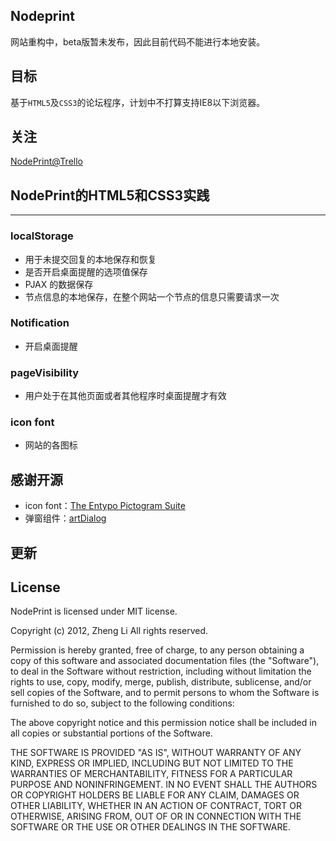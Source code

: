 ## Nodeprint

网站重构中，beta版暂未发布，因此目前代码不能进行本地安装。

## 目标

基于`HTML5`及`CSS3`的论坛程序，计划中不打算支持IE8以下浏览器。

## 关注
[NodePrint@Trello](https://trello.com/board/nodeprint/50ac6d337f7ce3cb2d003422)

## NodePrint的HTML5和CSS3实践

-------------------------------------

### localStorage
+ 用于未提交回复的本地保存和恢复
+ 是否开启桌面提醒的选项值保存
+ PJAX 的数据保存
+ 节点信息的本地保存，在整个网站一个节点的信息只需要请求一次

### Notification
+ 开启桌面提醒 

### pageVisibility
+ 用户处于在其他页面或者其他程序时桌面提醒才有效

### icon font
+ 网站的各图标

## 感谢开源
+ icon font：[The Entypo Pictogram Suite](http://www.entypo.com/)
+ 弹窗组件：[artDialog](www.planeart.cn/demo/artDialog/) 

## 更新


## License
NodePrint is licensed under MIT license.

Copyright (c) 2012, Zheng Li All rights reserved.

Permission is hereby granted, free of charge, to any person obtaining a copy of this software and associated documentation files (the "Software"), to deal in the Software without restriction, including without limitation the rights to use, copy, modify, merge, publish, distribute, sublicense, and/or sell copies of the Software, and to permit persons to whom the Software is furnished to do so, subject to the following conditions:

The above copyright notice and this permission notice shall be included in all copies or substantial portions of the Software.

THE SOFTWARE IS PROVIDED "AS IS", WITHOUT WARRANTY OF ANY KIND, EXPRESS OR IMPLIED, INCLUDING BUT NOT LIMITED TO THE WARRANTIES OF MERCHANTABILITY, FITNESS FOR A PARTICULAR PURPOSE AND NONINFRINGEMENT. IN NO EVENT SHALL THE AUTHORS OR COPYRIGHT HOLDERS BE LIABLE FOR ANY CLAIM, DAMAGES OR OTHER LIABILITY, WHETHER IN AN ACTION OF CONTRACT, TORT OR OTHERWISE, ARISING FROM, OUT OF OR IN CONNECTION WITH THE SOFTWARE OR THE USE OR OTHER DEALINGS IN THE SOFTWARE.



